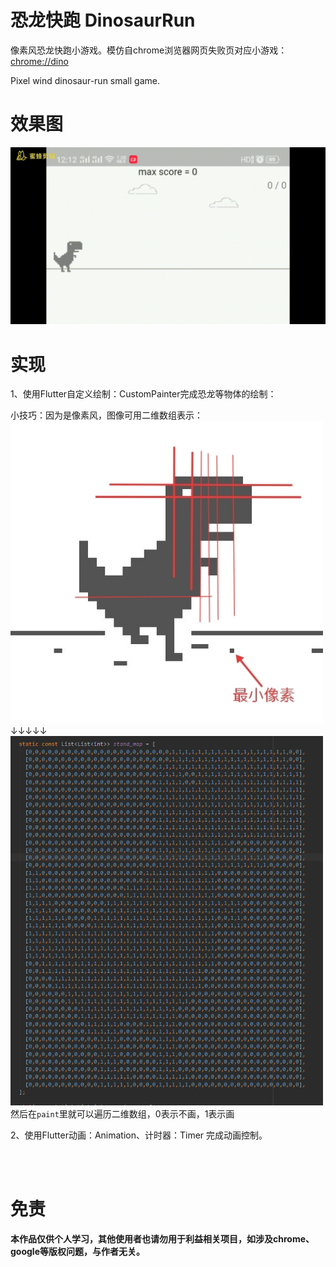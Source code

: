 # 恐龙快跑 DinosaurRun

像素风恐龙快跑小游戏。模仿自chrome浏览器网页失败页对应小游戏：[chrome://dino](chrome://dino) <br/>

Pixel wind dinosaur-run small game.


# 效果图

![gif](https://github.com/CCY0122/flutter_dinosaur_run/blob/master/dinosaur_gif.gif)

# 实现


1、使用Flutter自定义绘制：CustomPainter完成恐龙等物体的绘制：<br/>

小技巧：因为是像素风，图像可用二维数组表示： <br/>
<img src="https://github.com/CCY0122/flutter_dinosaur_run/blob/master/pic1.jpg" width = 500/>
<br/> ↓↓↓↓↓   <br/>
<img src="https://github.com/CCY0122/flutter_dinosaur_run/blob/master/pic2.png" width = 500/>
 <br/>然后在`paint`里就可以遍历二维数组，0表示不画，1表示画
<br/>

2、使用Flutter动画：Animation、计时器：Timer 完成动画控制。



<br/><br/>
# 免责
**本作品仅供个人学习，其他使用者也请勿用于利益相关项目，如涉及chrome、google等版权问题，与作者无关。**


